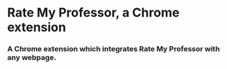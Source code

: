 # Rate My Professor, a Chrome extension

### A Chrome extension which integrates Rate My Professor with any webpage.

